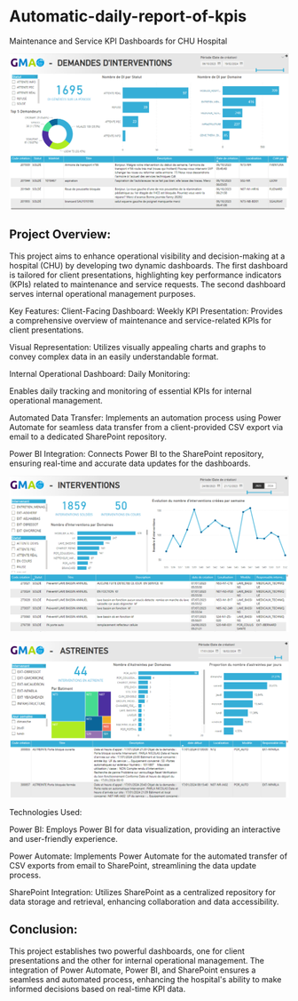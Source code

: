 # Automatic-daily-report-of-kpis
Maintenance and Service KPI Dashboards for CHU Hospital

![p](https://github.com/MelvinDerouck/Automatic-daily-report-of-kpis/blob/main/img/sheet%201.png)

## Project Overview:
This project aims to enhance operational visibility and decision-making at a hospital (CHU) by developing two dynamic dashboards. The first dashboard is tailored for client presentations, highlighting key performance indicators (KPIs) related to maintenance and service requests. The second dashboard serves internal operational management purposes.

Key Features:
Client-Facing Dashboard:
Weekly KPI Presentation:
Provides a comprehensive overview of maintenance and service-related KPIs for client presentations.

Visual Representation:
Utilizes visually appealing charts and graphs to convey complex data in an easily understandable format.

Internal Operational Dashboard:
Daily Monitoring:

Enables daily tracking and monitoring of essential KPIs for internal operational management.

Automated Data Transfer:
Implements an automation process using Power Automate for seamless data transfer from a client-provided CSV export via email to a dedicated SharePoint repository.

Power BI Integration:
Connects Power BI to the SharePoint repository, ensuring real-time and accurate data updates for the dashboards.

![p](https://github.com/MelvinDerouck/Automatic-daily-report-of-kpis/blob/main/img/sheet%202.png)

![p](https://github.com/MelvinDerouck/Automatic-daily-report-of-kpis/blob/main/img/sheet%203.png)

Technologies Used:

Power BI:
Employs Power BI for data visualization, providing an interactive and user-friendly experience.

Power Automate:
Implements Power Automate for the automated transfer of CSV exports from email to SharePoint, streamlining the data update process.

SharePoint Integration:
Utilizes SharePoint as a centralized repository for data storage and retrieval, enhancing collaboration and data accessibility.

## Conclusion:
This project establishes two powerful dashboards, one for client presentations and the other for internal operational management. The integration of Power Automate, Power BI, and SharePoint ensures a seamless and automated process, enhancing the hospital's ability to make informed decisions based on real-time KPI data.

